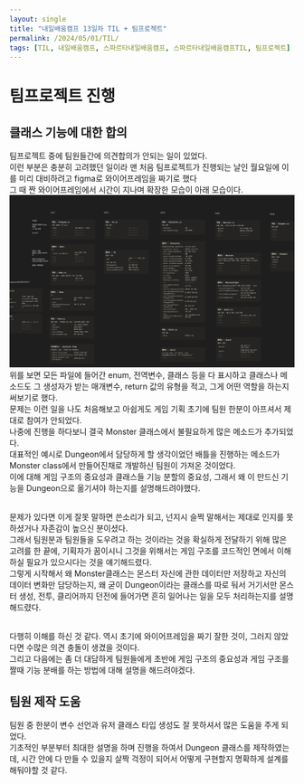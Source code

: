 ```yaml
---
layout: single
title: "내일배움캠프 13일차 TIL + 팀프로젝트"
permalink: /2024/05/01/TIL/
tags: [TIL, 내일배움캠프, 스파르타내일배움캠프, 스파르타내일배움캠프TIL, 팀프로젝트]
---
```


# 팀프로젝트 진행
## 클래스 기능에 대한 합의
팀프로젝트 중에 팀원들간에 의견합의가 안되는 일이 있었다.<br>
이런 부분은 충분히 고려했던 일이라 맨 처음 팀프로젝트가 진행되는 날인 월요일에 이를 미리 대비하려고 figma로 와이어프레임을 짜기로 했다<br>
그 때 짠 와이어프레임에서 시간이 지나며 확장한 모습이 아래 모습이다.<br>
![내일배움캠프 팀 프로젝트 2 와이어프레임 사진](docs/assets/NailBaumCampTeamProj2_WireFrame.png)
<br>
위를 보면 모든 파일에 들어간 enum, 전역변수, 클래스 등을 다 표시하고 클래스나 메소드도 그 생성자가 받는 매개변수, return 값의 유형을 적고, 그게 어떤 역할을 하는지 써보기로 했다.<br>
문제는 이런 일을 나도 처음해보고 아쉽게도 게임 기획 초기에 팀원 한분이 아프셔서 제대로 참여가 안되었다.<br>
나중에 진행을 하다보니 결국 Monster 클래스에서 불필요하게 많은 메소드가 추가되었다.<br>
대표적인 예시로 Dungeon에서 담당하게 할 생각이었던 배틀을 진행하는 메소드가 Monster class에서 만들어진채로 개발하신 팀원이 가져온 것이었다.<br>
이에 대해 게임 구조의 중요성과 클래스들 기능 분할의 중요성, 그래서 왜 이 만드신 기능을 Dungeon으로 옮기셔야 하는지를 설명해드려야했다.<br><br>

문제가 있다면 이게 잘못 말하면 쓴소리가 되고, 넌지시 슬쩍 말해서는 제대로 인지를 못하셨거나 자존감이 높으신 분이셨다.<br>
그래서 팀원분과 팀원들을 도우려고 하는 것이라는 것을 확실하게 전달하기 위해 많은 고려를 한 끝에, 기획자가 꿈이시니 그것을 위해서는 게임 구조를 코드적인 면에서 이해하실 필요가 있으시다는 것을 얘기해드렸다.<br>
그렇게 시작해서 왜 Monster클래스는 몬스터 자신에 관한 데이터만 저장하고 자신의 데이터 변화만 담당하는지, 왜 굳이 Dungeon이라는 클래스를 따로 둬서 거기서만 몬스터 생성, 전투, 클리어까지 던전에 들어가면 흔히 일어나는 일을 모두 처리하는지를 설명해드렸다.<br><br>

다행히 이해를 하신 것 같다. 역시 초기에 와이어프레임을 짜기 잘한 것이, 그러지 않았다면 수많은 의견 충돌이 생겼을 것이다.<br>
그리고 다음에는 좀 더 대담하게 팀원들에게 초반에 게임 구조의 중요성과 게임 구조를 짤때 기능 분배를 하는 방법에 대해 설명을 해드려야겠다.<br>

## 팀원 제작 도움
팀원 중 한분이 변수 선언과 유저 클래스 타입 생성도 잘 못하셔서 많은 도움을 주게 되었다.<br>
기초적인 부분부터 최대한 설명을 하며 진행을 하여서 Dungeon 클래스를 제작하였는데, 시간 안에 다 만들 수 있을지 살짝 걱정이 되어서 어떻게 구현할지 명확하게 설계를 해둬야할 것 같다.<br>
